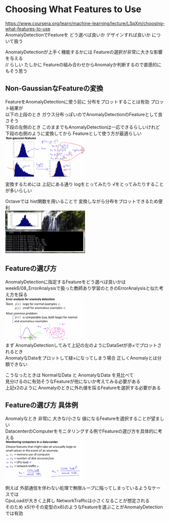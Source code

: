 # Choosing What Features to Use
https://www.coursera.org/learn/machine-learning/lecture/LSpXm/choosing-what-features-to-use  
AnomalyDetectionでFeatureを どう選べば良いか デザインすれば良いか について扱う  

AnomalyDetectionが上手く機能するかには Featureの選択が非常に大きな影響を与える  
// らしい たしかに Featureの組み合わせからAnomalyか判断するので直感的にもそう思う  

## Non-GaussianなFeatureの変換
FeatureをAnomalyDetectionに使う前に 分布をプロットすることは有効 プロット結果が  
以下の上段のとき ガウス分布っぽいのでAnomalyDetectionのFeatureとして良さそう  
下段の左側のとき このままでもAnomalyDetectionは一応できるらしいけれど  
下段の右側のように変換してから Featureとして使う方が最適らしい  
<img src="../../img/09_06_non_gaussian_features.png" width=50% >  
変換するためには 上記にある通り logをとってみたり √をとってみたりすることが多いらしい  

Octaveでは hist関数を用いることで 変換しながら分布をプロットできるため便利  
<img src="../../img/09_06_octave_hist.png" width=50% >    

## Featureの選び方
AnomalyDetectionに指定するFeatureをどう選べば良いかは  
week6/08_ErrorAnalysisで扱った教師あり学習のときのErrorAnalysisと似た考え方を採る  
<img src="../../img/09_06_error_analysis_for_anomaly_detection.png" width=50% >  
まず AnomalyDetectionしてみて上記の左のようにDataSetが赤×でプロットされるとき  
AnomalyなDataをプロットして緑×になってしまう場合 正しくAnomalyとは分類できない  

こうなったときは NormalなData と AnomalyなData を見比べて  
見分けるのに有効そうなFeatureが他にないか考えてみる必要がある  
上記x2のように Anomalyのときに外れ値を採るFeatureを選択する必要がある  

## Featureの選び方 具体例
Anomalyなとき 非常に 大きな/小さな 値になるFeatureを選択することが望ましい  
DatacenterのComputerをモニタリングする例でFeatureの選び方を具体的に考える  
<img src="../../img/09_06_error_analysis_example.png" width=50% >  
例えば 外部通信を伴わない処理で無限ループに陥ってしまっているようなケースでは  
CpuLoadが大きく上昇し NetworkTrafficは小さくなることが想定される  
そのため x5(やその変型のx6)のようなFeatureを選ぶことがAnomalyDetectionでは有効  
